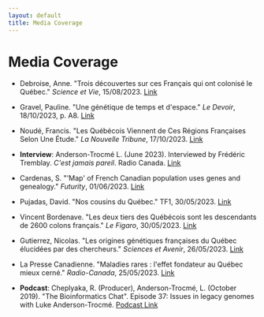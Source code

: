 ```yaml
---
layout: default
title: Media Coverage
---
```


# Media Coverage

- Debroise, Anne. "Trois découvertes sur ces Français qui ont colonisé le Québec." *Science et Vie*, 15/08/2023. [Link](https://www.science-et-vie.com/article-magazine/3-decouvertes-sur-ces-francais-qui-ont-colonise-le-quebec)

- Gravel, Pauline. "Une génétique de temps et d'espace." *Le Devoir*, 18/10/2023, p. A8. [Link](https://www.ledevoir.com/societe/science/794724/sciences-retracer-l-histoire-genetique-des-canadiens-francais)

- Noudé, Francis. "Les Québécois Viennent de Ces Régions Françaises Selon Une Étude." *La Nouvelle Tribune*, 17/10/2023. [Link](https://lanouvelletribune.info/2023/06/les-quebecois-viennent-de-ces-regions-francaises-selon-une-etude/)

- **Interview**: Anderson-Trocmé L. (June 2023). Interviewed by Frédéric Tremblay. *C'est jamais pareil*. Radio Canada. [Link](https://ici.radio-canada.ca/ohdio/premiere/emissions/cest-jamais-pareil/segments/entrevue/445591/effet-fondateur-recherche)

- Cardenas, S. "'Map' of French Canadian population uses genes and genealogy." *Futurity*, 01/06/2023. [Link](https://www.futurity.org/french-canadian-genealogy-genetic-variation-2926872-2/)

- Pujadas, David. "Nos cousins du Québec." TF1, 30/05/2023. [Link](https://www.tf1info.fr/politique/video-les-partis-pris-e-macron-cherche-la-parade-a-liot-fraudes-enfin-des-mesures-et-nos-cousins-du-quebec-2258790.html)

- Vincent Bordenave. "Les deux tiers des Québécois sont les descendants de 2600 colons français." *Le Figaro*, 30/05/2023. [Link](https://www.lefigaro.fr/sciences/les-deux-tiers-des-quebecois-sont-les-descendants-de-2-600-colons-francais-20230529)

- Gutierrez, Nicolas. "Les origines génétiques françaises du Québec élucidées par des chercheurs." *Sciences et Avenir*, 26/05/2023. [Link](https://www.sciencesetavenir.fr/archeo-paleo/archeologie/les-origines-genetiques-francaises-du-quebec-elucidees-par-des-chercheurs_171594)

- La Presse Canadienne. "Maladies rares : l'effet fondateur au Québec mieux cerné." *Radio-Canada*, 25/05/2023. [Link](https://ici.radio-canada.ca/nouvelle/1982137/quebec-effet-fondateur-meilleure-comprehension)

- **Podcast**: Cheplyaka, R. (Producer), Anderson-Trocmé, L. (October 2019). "The Bioinformatics Chat". Episode 37: Issues in legacy genomes with Luke Anderson-Trocmé. [Podcast Link](https://bioinformatics.chat/issues-in-legacy-genomes)

